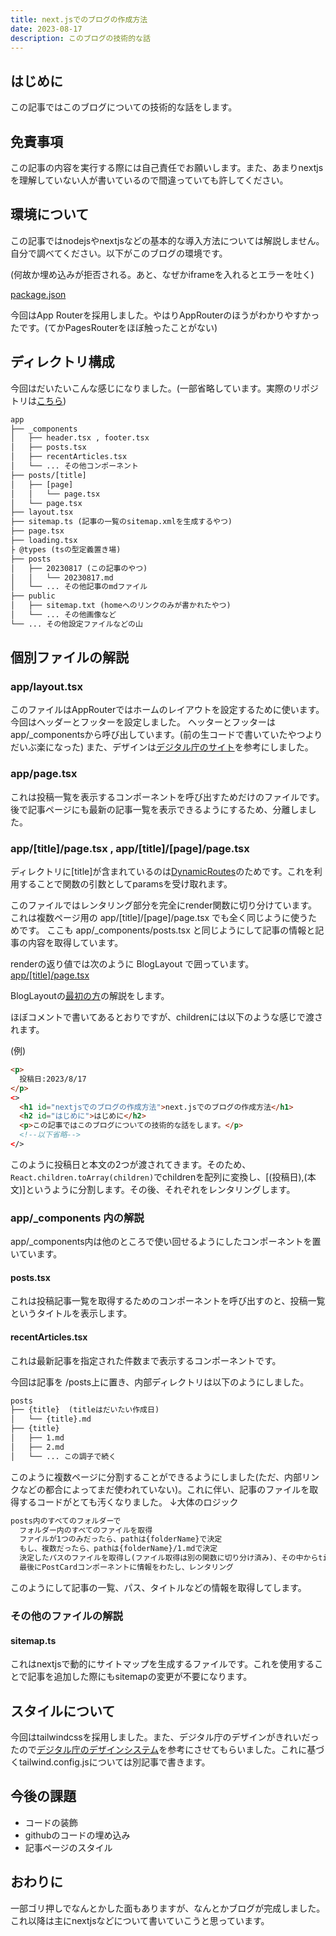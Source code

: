 ```yaml
---
title: next.jsでのブログの作成方法
date: 2023-08-17
description: このブログの技術的な話
---
```


## はじめに

この記事ではこのブログについての技術的な話をします。

## 免責事項

この記事の内容を実行する際には自己責任でお願いします。また、あまりnextjsを理解していない人が書いているので間違っていても許してください。

## 環境について

この記事ではnodejsやnextjsなどの基本的な導入方法については解説しません。自分で調べてください。以下がこのブログの環境です。

(何故か埋め込みが拒否される。あと、なぜかiframeを入れるとエラーを吐く)

<!-- <iframe src="https://github.com/chakkun1121/blog/blob/eae906353ef1c040e40bc360491468f69d4d2023/package.json#L11-L40"> -->

[package.json](https://github.com/chakkun1121/blog/blob/eae906353ef1c040e40bc360491468f69d4d2023/package.json#L11-L40)

今回はApp Routerを採用しました。やはりAppRouterのほうがわかりやすかったです。(てかPagesRouterをほぼ触ったことがない)

## ディレクトリ構成

今回はだいたいこんな感じになりました。(一部省略しています。実際のリポジトリは[こちら](https://github.com/chakkun1121/blog))

```txt
app
├── _components
│   ├── header.tsx , footer.tsx
│   ├── posts.tsx
│   ├── recentArticles.tsx
│   └── ... その他コンポーネント
├── posts/[title]
│   ├── [page]
│   │   └── page.tsx
│   └── page.tsx
├── layout.tsx
├── sitemap.ts (記事の一覧のsitemap.xmlを生成するやつ)
├── page.tsx
├── loading.tsx
├ @types (tsの型定義置き場)
├── posts
│   ├── 20230817 (この記事のやつ)
│   │   └── 20230817.md
│   └── ... その他記事のmdファイル
├── public
│   ├── sitemap.txt (homeへのリンクのみが書かれたやつ)
│   └── ... その他画像など
└── ... その他設定ファイルなどの山
```

## 個別ファイルの解説

### app/layout.tsx

このファイルはAppRouterではホームのレイアウトを設定するために使います。今回はヘッダーとフッターを設定しました。
ヘッターとフッターはapp/\_componentsから呼び出しています。(前の生コードで書いていたやつよりだいぶ楽になった)
また、デザインは[デジタル庁のサイト](https://www.digital.go.jp/experimental/)を参考にしました。

### app/page.tsx

これは投稿一覧を表示するコンポーネントを呼び出すためだけのファイルです。後で記事ページにも最新の記事一覧を表示できるようにするため、分離しました。

### app/\[title]/page.tsx , app/\[title]/\[page]/page.tsx

ディレクトリに\[title]が含まれているのは[DynamicRoutes](https://nextjs.org/docs/app/building-your-application/routing/dynamic-routes)のためです。これを利用することで関数の引数としてparamsを受け取れます。

このファイルではレンタリング部分を完全にrender関数に切り分けています。これは複数ページ用の app/\[title]/\[page]/page.tsx でも全く同じように使うためです。
ここも app/\_components/posts.tsx と同じようにして記事の情報と記事の内容を取得しています。

renderの返り値では次のように BlogLayout で囲っています。
[app/\[title\]/page.tsx](https://github.com/chakkun1121/blog/blob/9ba0b099d88e0a902fd8a5761d76bfd30fb07d94/app/posts/%5Btitle%5D/page.tsx#L20-L26)

BlogLayoutの[最初の方](https://github.com/chakkun1121/blog/blob/9733ece296665c79443bde8d391676c671deee2e/app/posts/%5Btitle%5D/page.tsx#L44)の解説をします。

ほぼコメントで書いてあるとおりですが、childrenには以下のような感じで渡されます。

(例)

```html
<p>
  投稿日:2023/8/17
</p>
<>
  <h1 id="nextjsでのブログの作成方法">next.jsでのブログの作成方法</h1>
  <h2 id="はじめに">はじめに</h2>
  <p>この記事ではこのブログについての技術的な話をします。</p>
  <!--以下省略-->
</>
```

このように投稿日と本文の2つが渡されてきます。そのため、`React.children.toArray(children)`でchildrenを配列に変換し、\[(投稿日),(本文)]というように分割します。その後、それぞれをレンタリングします。

### app/\_components 内の解説

app/\_components内は他のところで使い回せるようにしたコンポーネントを置いています。

#### posts.tsx

これは投稿記事一覧を取得するためのコンポーネントを呼び出すのと、投稿一覧というタイトルを表示します。

#### recentArticles.tsx

これは最新記事を指定された件数まで表示するコンポーネントです。

今回は記事を /posts上に置き、内部ディレクトリは以下のようにしました。

```txt
posts
├── {title}  (titleはだいたい作成日)
│   └── {title}.md
├── {title}
│   ├── 1.md
│   ├── 2.md
│   └── ... この調子で続く
```

このように複数ページに分割することができるようにしました(ただ、内部リンクなどの都合によってまだ使われていない)。これに伴い、記事のファイルを取得するコードがとても汚くなりました。
↓大体のロジック

```txt
posts内のすべてのフォルダーで
  フォルダー内のすべてのファイルを取得
  ファイルが1つのみだったら、pathは{folderName}で決定
  もし、複数だったら、pathは{folderName}/1.mdで決定
  決定したパスのファイルを取得し(ファイル取得は別の関数に切り分け済み)、その中からtitleなどの情報を取得
  最後にPostCardコンポーネントに情報をわたし、レンタリング
```

このようにして記事の一覧、パス、タイトルなどの情報を取得してします。

### その他のファイルの解説

#### sitemap.ts

これはnextjsで動的にサイトマップを生成するファイルです。これを使用することで記事を追加した際にもsitemapの変更が不要になります。

## スタイルについて

今回はtailwindcssを採用しました。また、デジタル庁のデザインがきれいだったので[デジタル庁のデザインシステム](https://www.digital.go.jp/policies/servicedesign/designsystem)を参考にさせてもらいました。これに基づくtailwind.config.jsについては別記事で書きます。

## 今後の課題

- コードの装飾
- githubのコードの埋め込み
- 記事ページのスタイル

## おわりに

一部ゴリ押しでなんとかした面もありますが、なんとかブログが完成しました。これ以降は主にnextjsなどについて書いていこうと思っています。
